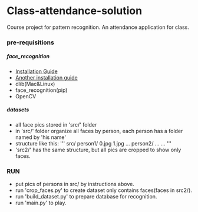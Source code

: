 # Class-attendance-solution
Course project for pattern recognition. An attendance application for class.


### pre-requisitions

##### face_recognition
* [Installation Guide](https://github.com/ageitgey/face_recognition)
* [Another installation guide](https://www.learnopencv.com/install-dlib-on-macos/)
* dlib(Mac&Linux)
* face_recognition(pip)
* OpenCV

##### datasets
* all face pics stored in 'src/' folder
* in 'src/' folder organize all faces by person, each person has a folder named by 'his name'
* structure like this:
'''
src/
    person1/
        0.jpg
        1.jpg
        ...
    person2/
        ...
    ...
'''
* 'src2/' has the same structure, but all pics are cropped to show only faces.

### RUN
* put pics of persons in src/ by instructions above.
* run 'crop_faces.py' to create dataset only contains faces(faces in src2/).
* run 'build_dataset.py' to prepare database for recognition.
* run 'main.py' to play.